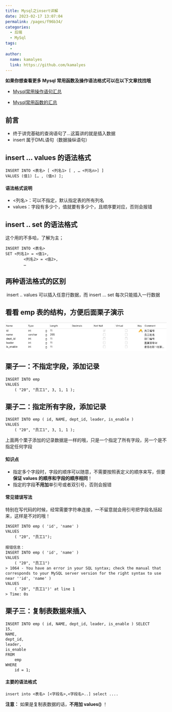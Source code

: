 ```yaml
---
title: Mysql之insert详解
date: 2023-02-17 13:07:04
permalink: /pages/f96b34/
categories:
  - 后端
  - MySql
tags:
  - 
author: 
  name: kamalyes
  link: https://github.com/kamalyes
---
```

**如果你想查看更多 Mysql 常用函数及操作语法格式可以在以下文章找找哦**

- [Mysql常用操作语句汇总](./59.Mysql常用操作语句汇总.md)

- [Mysql常用函数的汇总](./01.Mysql常用函数汇总.md)

**前言**
------

*   终于讲完基础的查询语句了...这篇讲的就是插入数据
*   insert 属于DML语句（数据操纵语句）

insert ... values 的语法格式
-----------------------

```
INSERT INTO <表名> [ <列名1> [ , … <列名n>] ]
VALUES (值1) [… , (值n) ];
```

#### 语法格式说明

*   <列名>：可以不指定，默认指定表的所有列名
*   values：字段有多少个，值就要有多少个，且顺序要对应，否则会报错

insert .. set 的语法格式
-------------------

这个用的不多哈，了解为主；

```
INSERT INTO <表名>
SET <列名1> = <值1>,
        <列名2> = <值2>,
        …
```

两种语法格式的区别
---------

 insert .. values 可以插入任意行数据，而 insert ... set 每次只能插入一行数据

看看 emp 表的结构，方便后面栗子演示
--------------------

![](../../assets/images/mysql/Snipaste_2023-02-17_13-25-28.png)

栗子一：不指定字段，添加记录
--------------

```
INSERT INTO emp
VALUES
    ( "20", "员工1", 3, 1, 1 );
```

栗子二：指定所有字段，添加记录
---------------

```
INSERT INTO emp ( id, NAME, dept_id, leader, is_enable )
VALUES
    ( "20", "员工1", 3, 1, 1 );
```

上面两个栗子添加的记录数据是一样的哦，只是一个指定了所有字段，另一个是不指定任何字段

#### 知识点

*   指定多个字段时，字段的顺序可以随意，不需要按照表定义的顺序来写，但要**保证 values 的顺序和字段的顺序相同**！
*   指定的字段**不用加**单引号或者双引号，否则会报错

#### 常见错误写法

特别在写代码的时候，经常需要字符串连接，一不留意就会用引号把字段名括起来，这样是不对的哦！

```
INSERT INTO emp ( 'id', 'name' )
VALUES
    ( "20", "员工1");

报错信息：
INSERT INTO emp ( 'id', 'name' )
VALUES
    ( "20", "员工1")
> 1064 - You have an error in your SQL syntax; check the manual that corresponds to your MySQL server version for the right syntax to use near ''id', 'name' )
VALUES
    ( "20", "员工1")' at line 1
> Time: 0s
```

栗子三：复制表数据来插入
------------

```
INSERT INTO emp ( id, NAME, dept_id, leader, is_enable ) SELECT
15,
NAME,
dept_id,
leader,
is_enable 
FROM
    emp 
WHERE
    id = 1;
```

#### 主要的语法格式

```
insert into <表名> [<字段名>,<字段名>..] select ....
```

**注意：** 如果是复制表数据的话，**不用加 values()** ！
